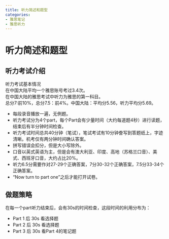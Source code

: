 ```yaml
---
title: 听力简述和题型
categories: 
- 雅思笔记
- 雅思听力
---
```

# 听力简述和题型
## 听力考试介绍
听力考试基本情况  
在中国大陆平均一个雅思账号考过3.4次。  
在中国大陆的雅思考试中听力为雅思的第一科目。  
总分7:前10%，总分7.5：前4%。中国大陆：平均分5.56，听力平均分5.69。  
  
- 每段录音播放一遍，无例题。  
- 听力考试分为4个part，每个Part会有少量时间（大约每道题4秒）进行读题，结束后有半分钟时间检查。  
- 听力考试时间总共40分钟（笔试），笔试考试有10分钟誊写到答题纸上，字迹清晰。机考仅有两分钟时间确认答案。  
- 拼写错误会扣分，但是大小写除外。  
- 口音以英式英语为主，但是会有澳大利亚、印度、高地（苏格兰口音）、美式、西班牙口音，大约占比20%。  
- 听力6.5分需要作对27-29个正确答案，7分30-32个正确答案，7.5分33-34个正确答案。  
- “Now turn to part one”之后才能打开试卷。  

## 做题策略
在每一个part听力结束后，会有30s的时间检查，这段时间的利用分布为：  
- Part 1 后 30s 看选择题
- Part 2 后 30s 看选择题
- Part 3 后 30s 看Part 4的笔记题





